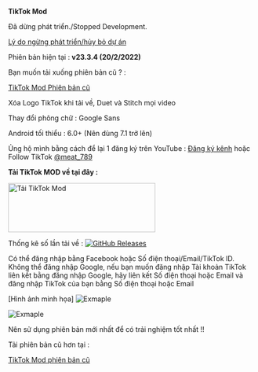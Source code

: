 **TikTok Mod**

Đã dừng phát triển./Stopped Development.

[Lý do ngừng phát triển/hủy bỏ dự án](https://github.com/cuynu/TikTok-Mod/wiki/Wiki)


Phiên bản hiện tại : **v23.3.4 (20/2/2022)**

Bạn muốn tải xuống phiên bản cũ ? :

 [TikTok Mod Phiên bản cũ](https://github.com/cuynu/TikTok-Mod/releases)

Xóa Logo TikTok khi tải về, Duet và Stitch mọi video

Thay đổi phông chữ : Google Sans

Android tối thiểu : 6.0+ (Nên dùng 7.1 trở lên)

Ủng hộ mình bằng cách để lại 1 đăng ký trên YouTube : [Đăng ký kênh](https://m.youtube.com/cuynudtw) hoặc Follow TikTok [@meat_789](https://tiktok.com/@meat_789)

**Tải TikTok MOD về tại đây :**

<a href="https://github.com/cuynu/TikTok-Mod/releases/download/23.3.4/TikTok_23.3.4.apk">
<img alt="Tải TikTok Mod" src="https://files.catbox.moe/qyje1w.png" width="300" height="100" />
</a>


Thống kê số lần tải về :
[![GitHub Releases](https://img.shields.io/github/downloads/cuynu/tiktok-mod/total?logo=github)](https://github.com/cuynu/tiktok-mod/releases)

Có thể đăng nhập bằng Facebook hoặc Số điện thoại/Email/TikTok ID.
Không thể đăng nhập Google, nếu bạn muốn đăng nhập Tài khoản TikTok liên kết bằng đăng nhập Google, hãy liên kết Số điện thoại hoặc Email và đăng nhập TikTok của bạn bằng Số điện thoại hoặc Email

[Hình ảnh minh họa]
![Exmaple](https://files.catbox.moe/c6bpiu.png)

![Exmaple](https://files.catbox.moe/fvap3b.png)

Nên sử dụng phiên bản mới nhất để có trải nghiệm tốt nhất !!

Tải phiên bản cũ hơn tại :

 [TikTok Mod phiên bản cũ](https://github.com/cuynu/tiktok-mod/releases)
